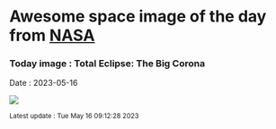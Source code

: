 
# Awesome space image of the day from [NASA](https://api.nasa.gov/)

### Today image : Total Eclipse: The Big Corona
Date : 2023-05-16

![](https://apod.nasa.gov/apod/image/2305/BigCorona2023_Wittich_960.jpg)

<small>Latest update : Tue May 16 09:12:28 2023</small>
        